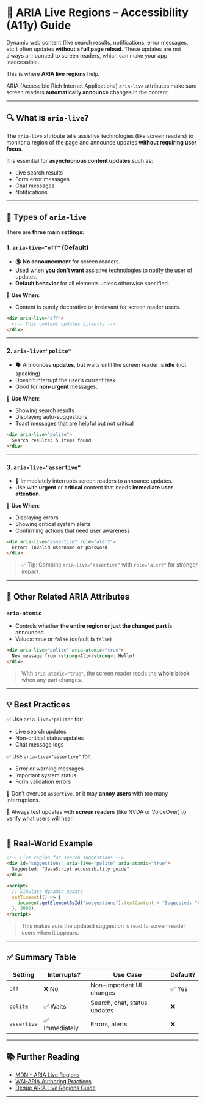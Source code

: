 # 📢 ARIA Live Regions – Accessibility (A11y) Guide

Dynamic web content (like search results, notifications, error messages, etc.) often updates **without a full page reload**. These updates are not always announced to screen readers, which can make your app inaccessible.

This is where **ARIA live regions** help.

ARIA (Accessible Rich Internet Applications) `aria-live` attributes make sure screen readers **automatically announce** changes in the content.

---

## 🔍 What is `aria-live`?

The `aria-live` attribute tells assistive technologies (like screen readers) to monitor a region of the page and announce updates **without requiring user focus**.

It is essential for **asynchronous content updates** such as:
- Live search results
- Form error messages
- Chat messages
- Notifications

---

## 🔧 Types of `aria-live`

There are **three main settings**:

### 1. `aria-live="off"` (Default)

- 🔇 **No announcement** for screen readers.
- Used when **you don’t want** assistive technologies to notify the user of updates.
- **Default behavior** for all elements unless otherwise specified.

📌 **Use When**:
- Content is purely decorative or irrelevant for screen reader users.

```html
<div aria-live="off">
  <!-- This content updates silently -->
</div>
```

---

### 2. `aria-live="polite"`

- 🗣️ Announces **updates**, but waits until the screen reader is **idle** (not speaking).
- Doesn’t interrupt the user’s current task.
- Good for **non-urgent** messages.

📌 **Use When**:
- Showing search results
- Displaying auto-suggestions
- Toast messages that are helpful but not critical

```html
<div aria-live="polite">
  Search results: 5 items found
</div>
```

---

### 3. `aria-live="assertive"`

- 📢 Immediately interrupts screen readers to announce updates.
- Use with **urgent** or **critical** content that needs **immediate user attention**.

📌 **Use When**:
- Displaying errors
- Showing critical system alerts
- Confirming actions that need user awareness

```html
<div aria-live="assertive" role="alert">
  Error: Invalid username or password
</div>
```

> ✅ Tip: Combine `aria-live="assertive"` with `role="alert"` for stronger impact.

---

## 🧠 Other Related ARIA Attributes

### `aria-atomic`

- Controls whether **the entire region or just the changed part** is announced.
- Values: `true` or `false` (default is `false`)

```html
<div aria-live="polite" aria-atomic="true">
  New message from <strong>Ali</strong>: Hello!
</div>
```

> With `aria-atomic="true"`, the screen reader reads the **whole block** when any part changes.

---

## 💡 Best Practices

✅ Use `aria-live="polite"` for:
- Live search updates  
- Non-critical status updates  
- Chat message logs  

✅ Use `aria-live="assertive"` for:
- Error or warning messages  
- Important system status  
- Form validation errors  

🚫 Don’t overuse `assertive`, or it may **annoy users** with too many interruptions.

🔁 Always test updates with **screen readers** (like NVDA or VoiceOver) to verify what users will hear.

---

## 🧪 Real-World Example

```html
<!-- Live region for search suggestions -->
<div id="suggestions" aria-live="polite" aria-atomic="true">
  Suggested: "JavaScript accessibility guide"
</div>

<script>
  // Simulate dynamic update
  setTimeout(() => {
    document.getElementById("suggestions").textContent = 'Suggested: "ARIA live region best practices"';
  }, 3000);
</script>
```

> This makes sure the updated suggestion is read to screen reader users when it appears.

---

## ✅ Summary Table

| Setting         | Interrupts? | Use Case                     | Default? |
|-----------------|-------------|------------------------------|----------|
| `off`           | ❌ No       | Non-important UI changes    | ✅ Yes    |
| `polite`        | ✅ Waits    | Search, chat, status updates| ❌       |
| `assertive`     | ✅ Immediately | Errors, alerts            | ❌       |

---

## 📚 Further Reading

- [MDN – ARIA Live Regions](https://developer.mozilla.org/en-US/docs/Web/Accessibility/ARIA/ARIA_Live_Regions)
- [WAI-ARIA Authoring Practices](https://www.w3.org/WAI/ARIA/apg/)
- [Deque ARIA Live Regions Guide](https://dequeuniversity.com)

---
